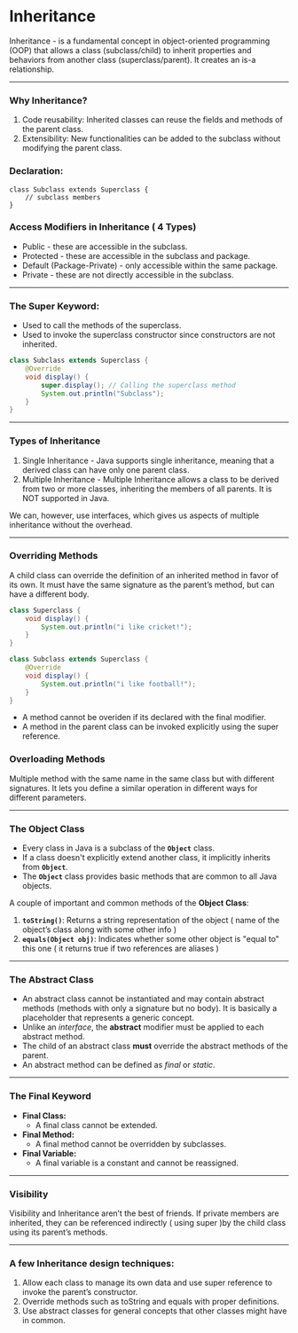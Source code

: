 # Inheritance


Inheritance - is a fundamental concept in object-oriented programming (OOP) that allows a class (subclass/child) to inherit properties and behaviors from another class (superclass/parent). It creates an is-a relationship.

---
### Why Inheritance?
1. Code reusability: Inherited classes can reuse the fields and methods of the parent class.
2. Extensibility: New functionalities can be added to the subclass without modifying the parent class.

### Declaration:

```
class Subclass extends Superclass {
    // subclass members
}
```
### Access Modifiers in Inheritance ( 4 Types)

- Public - these are accessible in the subclass. 
- Protected - these are accessible in the subclass and package. 
- Default (Package-Private) - only accessible within the same package. 
- Private - these are not directly accessible in the subclass. 

---
### The Super Keyword:
- Used to call the methods of the superclass.
- Used to invoke the superclass constructor since constructors are not inherited. 

```java
class Subclass extends Superclass {
    @Override
    void display() {
        super.display(); // Calling the superclass method
        System.out.println("Subclass");
    }
}
```

--- 
### Types of Inheritance 
1. Single Inheritance - Java supports single inheritance, meaning that a derived class can have only one parent class. 
2. Multiple Inheritance - Multiple Inheritance allows a class to be derived from two or more classes, inheriting the members of all parents. 
It is NOT supported in Java. 

We can, however, use interfaces, which gives us aspects of multiple inheritance without the overhead. 

---
### Overriding Methods 
A child class can override the definition of an inherited method in favor of its own. 
It must have the same signature as the parent’s method, but can have a different body. 

```java
class Superclass {
    void display() {
        System.out.println("i like cricket!");
    }
}

class Subclass extends Superclass {
    @Override
    void display() {
        System.out.println("i like football!");
    }
}
```
- A method cannot be overiden if its declared with the final modifier. 
- A method in the parent class can be invoked explicitly using the super reference.

### Overloading Methods
Multiple method with the same name in the same class but with different signatures. 
It lets you define a similar operation in different ways for different parameters. 

---
### The Object Class

- Every class in Java is a subclass of the **`Object`** class.
- If a class doesn't explicitly extend another class, it implicitly inherits from **`Object`**.
- The **`Object`** class provides basic methods that are common to all Java objects.

A couple of important and common methods of the **Object Class**:
1. **`toString()`**: Returns a string representation of the object ( name of the object’s class along with some other info )
2. **`equals(Object obj)`**: Indicates whether some other object is "equal to" this one ( it returns true if two references are aliases )

---
### The Abstract Class
- An abstract class cannot be instantiated and may contain abstract methods (methods with only a signature but no body). It is basically a placeholder that represents a generic concept.
- Unlike an *interface*, the **abstract** modifier must be applied to each abstract method.
- The child of an abstract class **must** override the abstract methods of the parent.
- An abstract method can be defined as *final* or *static*.

---
### The Final Keyword
- **Final Class:**
    - A final class cannot be extended.
- **Final Method:**
    - A final method cannot be overridden by subclasses.
- **Final Variable:**
    - A final variable is a constant and cannot be reassigned.

--- 
### Visibility

Visibility and Inheritance aren’t the best of friends. If private members are inherited, 
they can be referenced indirectly ( using super )by the child class using its parent’s methods. 

---
### A few Inheritance design techniques: 
1. Allow each class to manage its own data and use super reference to invoke the parent’s constructor. 
2. Override methods such as toString and equals with proper definitions. 
3. Use abstract classes for general concepts that other classes might have in common.